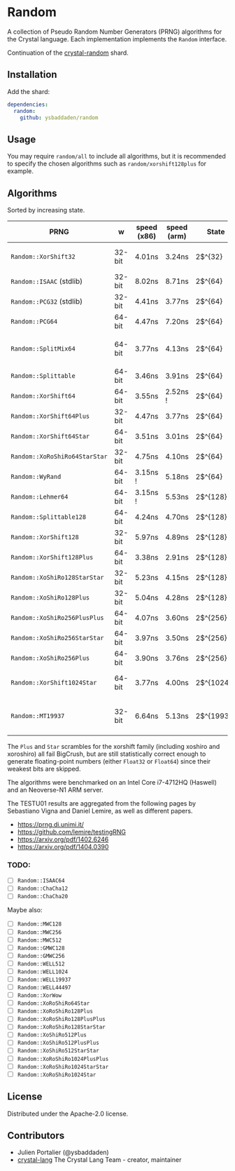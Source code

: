 # Random

A collection of Pseudo Random Number Generators (PRNG) algorithms for the
Crystal language. Each implementation implements the `Random` interface.

Continuation of the [crystal-random](https://github.com/crystal-lang/crystal-random)
shard.

## Installation

Add the shard:

```yaml
dependencies:
  random:
    github: ysbaddaden/random
```

## Usage

You may require `random/all` to include all algorithms, but it is recommended to
specify the chosen algorithms such as `random/xorshift128plus` for example.

## Algorithms

Sorted by increasing state.

|PRNG                         |w     |speed (x86)|speed (arm)|State     |Splittable|Cryptography|TestU01    |Comment|
|-----------------------------|------|-----------|-----------|----------|----------|------------|-----------|-------|
|`Random::XorShift32`         |32-bit|4.01ns     |3.24ns     |2$^{32}   |No        |No          |Fails      |too many TESTU01 failures|
|`Random::ISAAC` (stdlib)     |32-bit|8.02ns     |8.71ns     |2$^{64}   |No        |Yes         |-          ||
|`Random::PCG32` (stdlib)     |32-bit|4.41ns     |3.77ns     |2$^{64}   |No        |No          |Big Crush  ||
|`Random::PCG64`              |64-bit|4.47ns     |7.20ns     |2$^{64}   |No        |No          |?          ||
|`Random::SplitMix64`         |64-bit|3.77ns     |4.13ns     |2$^{64}   |No        |No          |Big Crush  |used to seed `XoShiRo128` and `XoShiRo256`|
|`Random::Splittable`         |64-bit|3.46ns     |3.91ns     |2$^{64}   |Yes       |No          |Big Crush  ||
|`Random::XorShift64`         |64-bit|3.55ns     |2.52ns !   |2$^{64}   |No        |No          |Fails      ||
|`Random::XorShift64Plus`     |32-bit|4.47ns     |3.77ns     |2$^{64}   |No        |No          |Small Crush|for `Float32` numbers|
|`Random::XorShift64Star`     |64-bit|3.51ns     |3.01ns     |2$^{64}   |No        |No          |Fails      |for `Float64` numbers|
|`Random::XoRoShiRo64StarStar`|32-bit|4.75ns     |4.10ns     |2$^{64}   |No        |No          |Big Crush  |all purpose generator|
|`Random::WyRand`             |64-bit|3.15ns !   |5.18ns     |2$^{64}   |No        |No          |Big Crush  ||
|`Random::Lehmer64`           |64-bit|3.15ns !   |5.53ns     |2$^{128}  |No        |No          |Big Crush  |simplest|
|`Random::Splittable128`      |64-bit|4.24ns     |4.70ns     |2$^{128}  |Yes       |No          |Big Crush  ||
|`Random::XorShift128`        |32-bit|5.97ns     |4.89ns     |2$^{128}  |No        |No          |Fails      ||
|`Random::XorShift128Plus`    |64-bit|3.38ns     |2.91ns     |2$^{128}  |No        |No          |?          |for `Float64` numbers|
|`Random::XoShiRo128StarStar` |32-bit|5.23ns     |4.15ns     |2$^{128}  |Yes       |No          |Big Crush  |all purpose generator|
|`Random::XoShiRo128Plus`     |32-bit|5.04ns     |4.28ns     |2$^{128}  |Yes       |No          |?          |for `Float32` numbers|
|`Random::XoShiRo256PlusPlus` |64-bit|4.07ns     |3.60ns     |2$^{256}  |Yes       |No          |Big Crush  |all purpose generator|
|`Random::XoShiRo256StarStar` |64-bit|3.97ns     |3.50ns     |2$^{256}  |Yes       |No          |Big Crush  |all purpose generator|
|`Random::XoShiRo256Plus`     |64-bit|3.90ns     |3.76ns     |2$^{256}  |Yes       |No          |?          |for `Float64` numbers|
|`Random::XorShift1024Star`   |64-bit|3.77ns     |4.00ns     |2$^{1024} |Yes       |No          |Fails      |for massive parallel computations|
|`Random::MT19937`            |32-bit|6.64ns     |5.13ns     |2$^{19937}|No        |No          |Fails      |Mersenne Twister (removed from stdlib)|

The `Plus` and `Star` scrambles for the xorshift family (including xoshiro and
xoroshiro) all fail BigCrush, but are still statistically correct enough to
generate floating-point numbers (either `Float32` or `Float64`) since their
weakest bits are skipped.

The algorithms were benchmarked on an Intel Core i7-4712HQ (Haswell) and an
Neoverse-N1 ARM server.

The TESTU01 results are aggregated from the following pages by Sebastiano Vigna
and Daniel Lemire, as well as different papers.

- <https://prng.di.unimi.it/>
- <https://github.com/lemire/testingRNG>
- <https://arxiv.org/pdf/1402.6246>
- <https://arxiv.org/pdf/1404.0390>

### TODO:

- [ ] `Random::ISAAC64`
- [ ] `Random::ChaCha12`
- [ ] `Random::ChaCha20`

Maybe also:

- [ ] `Random::MWC128`
- [ ] `Random::MWC256`
- [ ] `Random::MWC512`
- [ ] `Random::GMWC128`
- [ ] `Random::GMWC256`
- [ ] `Random::WELL512`
- [ ] `Random::WELL1024`
- [ ] `Random::WELL19937`
- [ ] `Random::WELL44497`
- [ ] `Random::XorWow`
- [ ] `Random::XoRoShiRo64Star`
- [ ] `Random::XoRoShiRo128Plus`
- [ ] `Random::XoRoShiRo128PlusPlus`
- [ ] `Random::XoRoShiRo128StarStar`
- [ ] `Random::XoShiRo512Plus`
- [ ] `Random::XoShiRo512PlusPlus`
- [ ] `Random::XoShiRo512StarStar`
- [ ] `Random::XoRoShiRo1024PlusPlus`
- [ ] `Random::XoRoShiRo1024StarStar`
- [ ] `Random::XoRoShiRo1024Star`

## License

Distributed under the Apache-2.0 license.

## Contributors

- Julien Portalier (@ysbaddaden)
- [crystal-lang](https://github.com/crystal-lang) The Crystal Lang Team - creator, maintainer
